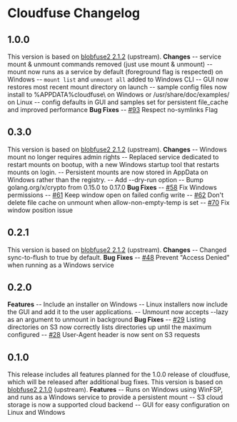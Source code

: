 # Cloudfuse Changelog #

## 1.0.0 ##

This version is based on [blobfuse2 2.1.2](https://github.com/Azure/azure-storage-fuse/releases/tag/blobfuse2-2.1.2) (upstream).
**Changes**
-- service mount & unmount commands removed (just use mount & unmount)
-- mount now runs as a service by default (foreground flag is respected) on Windows
-- `mount list` and `unmount all` added to Windows CLI
-- GUI now restores most recent mount directory on launch
-- sample config files now install to %APPDATA%cloudfuse\ on Windows or /usr/share/doc/examples/ on Linux
-- config defaults in GUI and samples set for persistent file_cache and improved performance
**Bug Fixes**
-- [#93](https://github.com/Seagate/cloudfuse/pull/93) Respect no-symlinks Flag

## 0.3.0 ##

This version is based on [blobfuse2 2.1.2](https://github.com/Azure/azure-storage-fuse/releases/tag/blobfuse2-2.1.2) (upstream).
**Changes**
-- Windows mount no longer requires admin rights
-- Replaced service dedicated to restart mounts on bootup, with a new Windows startup tool that restarts mounts on login.
-- Persistent mounts are now stored in AppData on Windows rather than the registry.
-- Add --dry-run option
-- Bump golang.org/x/crypto from 0.15.0 to 0.17.0
**Bug Fixes**
-- [#58](https://github.com/Seagate/cloudfuse/pull/58) Fix Windows permissions
-- [#61](https://github.com/Seagate/cloudfuse/pull/61) Keep window open on failed config write
-- [#62](https://github.com/Seagate/cloudfuse/pull/62) Don't delete file cache on unmount when allow-non-empty-temp is set
-- [#70](https://github.com/Seagate/cloudfuse/pull/70) Fix window position issue

## 0.2.1 ##

This version is based on [blobfuse2 2.1.2](https://github.com/Azure/azure-storage-fuse/releases/tag/blobfuse2-2.1.2) (upstream).
**Changes**
-- Changed sync-to-flush to true by default.
**Bug Fixes**
-- [#48](https://github.com/Seagate/cloudfuse/pull/48) Prevent "Access Denied" when running as a Windows service

## 0.2.0 ##

**Features**
-- Include an installer on Windows
-- Linux installers now include the GUI and add it to the user applications.
-- Unmount now accepts --lazy as an argument to unmount in background
**Bug Fixes**
-- [#29](https://github.com/Seagate/cloudfuse/pull/29) Listing directories on S3 now correctly lists directories up until the maximum configured
-- [#28](https://github.com/Seagate/cloudfuse/pull/28)  User-Agent header is now sent on S3 requests

## 0.1.0 ##

This release includes all features planned for the 1.0.0 release of cloudfuse, which will be released after additional bug fixes.
This version is based on [blobfuse2 2.1.0](https://github.com/Azure/azure-storage-fuse/releases/tag/blobfuse2-2.1.0) (upstream).
**Features**
-- Runs on Windows using WinFSP, and runs as a Windows service to provide a persistent mount
-- S3 cloud storage is now a supported cloud backend
-- GUI for easy configuration on Linux and Windows
